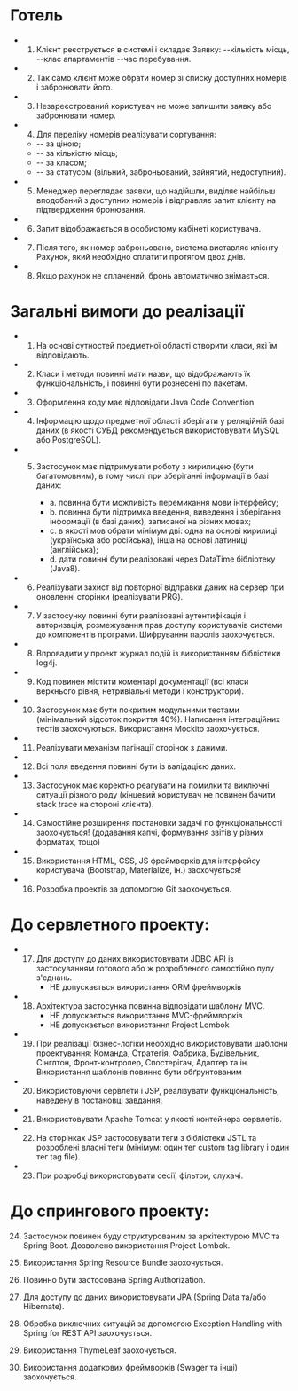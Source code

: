 # **Готель**

* 1. Клієнт реєструється в системі і складає Заявку:
  --кількість місць, 
  --клас апартаментів
  --час перебування. 

* 2. Так само клієнт може обрати номер зі списку доступних номерів і забронювати його.

* 3. Незареєстрований користувач не може залишити заявку або забронювати номер.

* 4. Для переліку номерів реалізувати сортування:
  * -- за ціною;
  * -- за кількістю місць;
  * -- за класом;
  * -- за статусом (вільний, заброньований, зайнятий, недоступний).

* 5. Менеджер переглядає заявки, що надійшли, виділяє найбільш вподобаний з доступних номерів 
	і відправляє запит клієнту на підтвердження бронювання. 

* 6. Запит відображається в особистому кабінеті користувача. 

* 7. Після того, як номер заброньовано, система виставляє клієнту Рахунок, 
	який необхідно сплатити протягом двох днів. 

* 8. Якщо рахунок не сплачений, бронь автоматично знімається.






# 				Загальні вимоги до реалізації

* 1.	На основі сутностей предметної області створити класи, які їм відповідають. 

* 2.	Класи і методи повинні мати назви, що відображають їх функціональність, 
	і повинні бути рознесені по пакетам.

* 3.	Оформлення коду має відповідати Java Code Convention. 

* 4.	Інформацію щодо предметної області зберігати у реляційній базі даних 
	(в якості СУБД рекомендується використовувати MySQL або PostgreSQL). 

* 5.	Застосунок має підтримувати роботу з кирилицею (бути багатомовним), 
	в тому числі при зберіганні інформації в базі даних: 

		* a.	повинна бути можливість перемикання мови інтерфейсу; 
		* b.	повинна бути підтримка введення, виведення і зберігання 
				інформації (в базі даних), записаної на різних мовах; 
		* c.	в якості мов обрати мінімум дві: одна на основі кирилиці 
				(українська або російська), інша на основі латиниці (англійська);
		* d.	 дати повинні бути реалізовані через DataTime бібліотеку (Java8).

* 6.	Реалізувати захист від повторної відправки даних на сервер при 
	оновленні сторінки (реалізувати PRG).

* 7.	У застосунку повинні бути реалізовані аутентифікація і авторизація, 
		розмежування прав доступу користувачів системи до компонентів програми. 
		Шифрування паролів заохочується. 

* 8.	Впровадити у проект журнал подій із використанням бібліотеки log4j. 

* 9.	Код повинен містити коментарі документації 
		(всі класи верхнього рівня, нетривіальні методи і конструктори).

* 10.	Застосунок має бути покритим модульними тестами 
		(мінімальний відсоток покриття 40%). Написання інтеграційних тестів заохочуються. 
		Використання Mockito заохочується. 

* 11.	Реалізувати механізм пагінації сторінок з даними. 

* 12.	Всі поля введення повинні бути із валідацією даних.

* 13.	Застосунок має коректно реагувати на помилки та виключні ситуації різного роду 
	(кінцевий користувач не повинен бачити stack trace на стороні клієнта). 

* 14.	Самостійне розширення постановки задачі по функціональності заохочується! 
		(додавання капчі, формування звітів у різних форматах, тощо) 

* 15.	Використання HTML, CSS, JS фреймворків для інтерфейсу користувача 
		(Bootstrap, Materialize, ін.) заохочується!

* 16.	Розробка проектів за допомогою Git заохочується. 





# 				До сервлетного проекту:

* 17.	Для доступу до даних використовувати JDBC API із 
	застосуванням готового або ж розробленого самостійно пулу з'єднань.
		* НЕ допускається використання ORM фреймворків

* 18.	Архітектура застосунка повинна відповідати шаблону MVC.
		* НЕ допускається використання MVC-фреймворків
		* НЕ допускається використання Project Lombok

* 19.	При реалізації бізнес-логіки необхідно використовувати 
	шаблони проектування: Команда, Стратегія, Фабрика, Будівельник, 
	Сінглтон, Фронт-контролер, Спостерігач, Адаптер та ін.
		Використання шаблонів повинно бути обґрунтованим

* 20.	Використовуючи сервлети і JSP, реалізувати функціональність, 
	наведену в постановці завдання. 

* 21.	Використовувати Apache Tomcat у якості контейнера сервлетів. 

* 22.	На сторінках JSP застосовувати теги з бібліотеки JSTL 
	та розроблені власні теги (мінімум: один тег custom tag library і один тег tag file). 

* 23.	При розробці використовувати сесії, фільтри, слухачі. 





# 				До спрингового проекту:

24.	Застосунок повинен буду структурованим за архітектурою MVC та Spring Boot. 
		Дозволено використання Project Lombok.

25.	Використання Spring Resource Bundle заохочується.

26.	Повинно бути застосована Spring Authorization.

27.	Для доступу до даних використовувати JPA (Spring Data та/або Hibernate).

28.	Обробка виключних ситуацій за допомогою Exception Handling 
	with Spring for REST API заохочується.

29.	Використання ThymeLeaf заохочується.

30.	Використання додаткових фреймворків (Swager та інші) заохочується.
